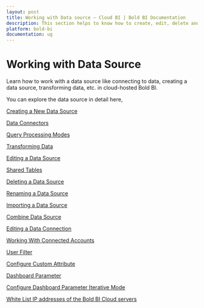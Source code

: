```yaml
---
layout: post
title: Working with Data source – Cloud BI | Bold BI Documentation
description: This section helps to know how to create, edit, delete and rename a data source.Also know about available data source in the Bold BI Cloud.
platform: bold-bi
documentation: ug
---
```


# Working with Data Source

Learn how to work with a data source like connecting to data, creating a data source, transforming data, etc. in cloud-hosted Bold BI.

You can explore the data source in detail here,

[Creating a New Data Source](/cloud-bi/working-with-data-source/creating-a-new-data-source/)

[Data Connectors](/cloud-bi/working-with-data-source/data-connectors/)

[Query Processing Modes](/cloud-bi/working-with-data-source/classification-of-data-sources-queried-directly-and-extracted/)

[Transforming Data](/cloud-bi/working-with-data-source/transforming-data/)

[Editing a Data Source](/cloud-bi/working-with-data-source/editing-a-data-source/)

[Shared Tables](/cloud-bi/working-with-data-source/shared-table/)

[Deleting a Data Source](/cloud-bi/working-with-data-source/deleting-a-data-source/)

[Renaming a Data Source](/cloud-bi/working-with-data-source/renaming-a-data-source/)

[Importing a Data Source](/cloud-bi/working-with-data-source/using-an-existing-data-source/)

[Combine Data Source](/cloud-bi/working-with-data-source/combine-data-sources/)

[Editing a Data Connection](/cloud-bi/working-with-data-source/editing-a-data-connection/)

[Working With Connected Accounts](/cloud-bi/working-with-data-source/working-with-connected-accounts/)

[User Filter](/cloud-bi/working-with-data-source/user-filter/)

[Configure Custom Attribute](/cloud-bi/working-with-data-source/configuring-custom-attribute/)

[Dashboard Parameter](/cloud-bi/working-with-data-source/dashboard-parameter)

[Configure Dashboard Parameter Iterative Mode](/cloud-bi/working-with-data-source/dashboard-parameter-iterative-mode)

[White List IP addresses of the Bold BI Cloud servers](/cloud-bi/working-with-data-source/white-list-ip-address-bold-bi-cloud/)
